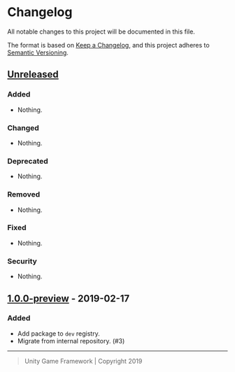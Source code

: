 # Changelog
All notable changes to this project will be documented in this file.

The format is based on [Keep a Changelog](https://keepachangelog.com/en/1.0.0/),
and this project adheres to [Semantic Versioning](https://semver.org/spec/v2.0.0.html).

## [Unreleased]
### Added
- Nothing.

### Changed
- Nothing.

### Deprecated
- Nothing.

### Removed
- Nothing.

### Fixed
- Nothing.

### Security
- Nothing.

## [1.0.0-preview] - 2019-02-17
### Added
- Add package to `dev` registry.
- Migrate from internal repository. (#3)

---
> Unity Game Framework | Copyright 2019

[Unreleased]: https://github.com/unity-game-framework/ugf-stringcache/compare/release/1.0.0-preview...HEAD
[1.0.0-preview]: https://github.com/unity-game-framework/ugf-stringcache/compare/master...release/1.0.0-preview
